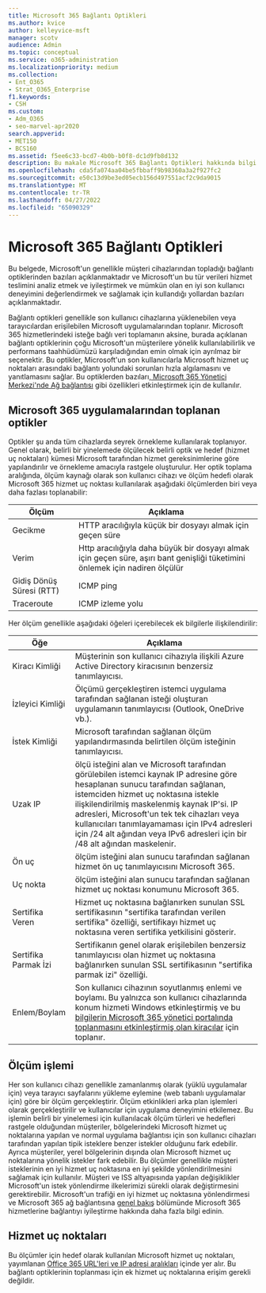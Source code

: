 ```yaml
---
title: Microsoft 365 Bağlantı Optikleri
ms.author: kvice
author: kelleyvice-msft
manager: scotv
audience: Admin
ms.topic: conceptual
ms.service: o365-administration
ms.localizationpriority: medium
ms.collection:
- Ent_O365
- Strat_O365_Enterprise
f1.keywords:
- CSH
ms.custom:
- Adm_O365
- seo-marvel-apr2020
search.appverid:
- MET150
- BCS160
ms.assetid: f5ee6c33-bcd7-4b0b-b0f8-dc1d9fb8d132
description: Bu makale Microsoft 365 Bağlantı Optikleri hakkında bilgi içerir.
ms.openlocfilehash: cda5fa074aa04be5fbbaff9b98360a3a2f927fc2
ms.sourcegitcommit: e50c13d9be3ed05ecb156d497551acf2c9da9015
ms.translationtype: MT
ms.contentlocale: tr-TR
ms.lasthandoff: 04/27/2022
ms.locfileid: "65090329"
---
```

# <a name="microsoft-365-connectivity-optics"></a>Microsoft 365 Bağlantı Optikleri

Bu belgede, Microsoft'un genellikle müşteri cihazlarından topladığı bağlantı optiklerinden bazıları açıklanmaktadır ve Microsoft'un bu tür verileri hizmet teslimini analiz etmek ve iyileştirmek ve mümkün olan en iyi son kullanıcı deneyimini değerlendirmek ve sağlamak için kullandığı yollardan bazıları açıklanmaktadır.

Bağlantı optikleri genellikle son kullanıcı cihazlarına yüklenebilen veya tarayıcılardan erişilebilen Microsoft uygulamalarından toplanır. Microsoft 365 hizmetlerindeki isteğe bağlı veri toplamanın aksine, burada açıklanan bağlantı optiklerinin çoğu Microsoft'un müşterilere yönelik kullanılabilirlik ve performans taahhüdümüzü karşıladığından emin olmak için ayrılmaz bir seçenektir. Bu optikler, Microsoft'un son kullanıcılarla Microsoft hizmet uç noktaları arasındaki bağlantı yolundaki sorunları hızla algılamasını ve yanıtlamasını sağlar. Bu optiklerden bazıları[, Microsoft 365 Yönetici Merkezi'nde Ağ bağlantısı](office-365-network-mac-perf-overview.md) gibi özellikleri etkinleştirmek için de kullanılır.

## <a name="optics-collected-from-microsoft-365-applications"></a>Microsoft 365 uygulamalarından toplanan optikler

Optikler şu anda tüm cihazlarda seyrek örnekleme kullanılarak toplanıyor. Genel olarak, belirli bir yinelemede ölçülecek belirli optik ve hedef (hizmet uç noktaları) kümesi Microsoft tarafından hizmet gereksinimlerine göre yapılandırılır ve örnekleme amacıyla rastgele oluşturulur.
Her optik toplama aralığında, ölçüm kaynağı olarak son kullanıcı cihazı ve ölçüm hedefi olarak Microsoft 365 hizmet uç noktası kullanılarak aşağıdaki ölçümlerden biri veya daha fazlası toplanabilir:

| Ölçüm | Açıklama |
| --- | --- |
| Gecikme | HTTP aracılığıyla küçük bir dosyayı almak için geçen süre |
| Verim | Http aracılığıyla daha büyük bir dosyayı almak için geçen süre, aşırı bant genişliği tüketimini önlemek için nadiren ölçülür |
| Gidiş Dönüş Süresi (RTT) | ICMP ping |
| Traceroute | ICMP izleme yolu |

Her ölçüm genellikle aşağıdaki öğeleri içerebilecek ek bilgilerle ilişkilendirilir:

| Öğe | Açıklama |
| --- | --- |
| Kiracı Kimliği | Müşterinin son kullanıcı cihazıyla ilişkili Azure Active Directory kiracısının benzersiz tanımlayıcısı. |
| İzleyici Kimliği | Ölçümü gerçekleştiren istemci uygulama tarafından sağlanan isteği oluşturan uygulamanın tanımlayıcısı (Outlook, OneDrive vb.). |
| İstek Kimliği | Microsoft tarafından sağlanan ölçüm yapılandırmasında belirtilen ölçüm isteğinin tanımlayıcısı. |
| Uzak IP | ölçü isteğini alan ve Microsoft tarafından görülebilen istemci kaynak IP adresine göre hesaplanan sunucu tarafından sağlanan, istemciden hizmet uç noktasına istekle ilişkilendirilmiş maskelenmiş kaynak IP'si. IP adresleri, Microsoft'un tek tek cihazları veya kullanıcıları tanımlayamaması için IPv4 adresleri için /24 alt ağından veya IPv6 adresleri için bir /48 alt ağından maskelenir. |
| Ön uç | ölçüm isteğini alan sunucu tarafından sağlanan hizmet ön uç tanımlayıcısını Microsoft 365. |
| Uç nokta | ölçüm isteğini alan sunucu tarafından sağlanan hizmet uç noktası konumunu Microsoft 365. |
| Sertifika Veren | Hizmet uç noktasına bağlanırken sunulan SSL sertifikasının "sertifika tarafından verilen sertifika" özelliği, sertifikayı hizmet uç noktasına veren sertifika yetkilisini gösterir. |
| Sertifika Parmak İzi | Sertifikanın genel olarak erişilebilen benzersiz tanımlayıcısı olan hizmet uç noktasına bağlanırken sunulan SSL sertifikasının "sertifika parmak izi" özelliği. |
| Enlem/Boylam | Son kullanıcı cihazının soyutlanmış enlemi ve boylamı. Bu yalnızca son kullanıcı cihazlarında konum hizmeti Windows etkinleştirmiş ve bu [bilgilerin Microsoft 365 yönetici portalında toplanmasını etkinleştirmiş olan kiracılar](office-365-network-mac-perf-overview.md#1-enable-windows-location-services) için toplanır. |

## <a name="measurement-process"></a>Ölçüm işlemi

Her son kullanıcı cihazı genellikle zamanlanmış olarak (yüklü uygulamalar için) veya tarayıcı sayfalarını yükleme eylemine (web tabanlı uygulamalar için) göre bir ölçüm gerçekleştirir. Ölçüm etkinlikleri arka plan işlemleri olarak gerçekleştirilir ve kullanıcılar için uygulama deneyimini etkilemez. Bu işlemin belirli bir yinelemesi için kullanılacak ölçüm türleri ve hedefleri rastgele olduğundan müşteriler, bölgelerindeki Microsoft hizmet uç noktalarına yapılan ve normal uygulama bağlantısı için son kullanıcı cihazları tarafından yapılan tipik isteklere benzer istekler olduğunu fark edebilir. Ayrıca müşteriler, yerel bölgelerinin dışında olan Microsoft hizmet uç noktalarına yönelik istekler fark edebilir. Bu ölçümler genellikle müşteri isteklerinin en iyi hizmet uç noktasına en iyi şekilde yönlendirilmesini sağlamak için kullanılır. Müşteri ve ISS altyapısında yapılan değişiklikler Microsoft'un istek yönlendirme ilkelerimizi sürekli olarak değiştirmesini gerektirebilir. Microsoft'un trafiği en iyi hizmet uç noktasına yönlendirmesi ve Microsoft 365 ağ bağlantısına [genel bakış](microsoft-365-networking-overview.md) bölümünde Microsoft 365 hizmetlerine bağlantıyı iyileştirme hakkında daha fazla bilgi edinin.

## <a name="service-endpoints"></a>Hizmet uç noktaları

Bu ölçümler için hedef olarak kullanılan Microsoft hizmet uç noktaları, yayımlanan [Office 365 URL'leri ve IP adresi aralıkları](urls-and-ip-address-ranges.md) içinde yer alır. Bu bağlantı optiklerinin toplanması için ek hizmet uç noktalarına erişim gerekli değildir.
